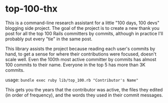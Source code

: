 # top-100-thx

This is a command-line research assistant
for a little "100 days, 100 devs" blogging side project.
The goal of the project is to create a new thank you post for all the top 100 Rails committers by commits,
although in practice I'll probably put every "tie" in the same post.

This library assists the project because reading each user's commits by hand,
to get a sense for where their contributions were focused,
doesn't scale well.
Even the 100th most active committer by commits has almost 100 commits to their name.
Everyone in the top 5 has more than 3K commits.

usage: `bundle exec ruby lib/top_100.rb "Contributor's Name"`

This gets you the years that the contributor was active,
the files they edited (in order of frequency),
and the words they used in their commit messages.